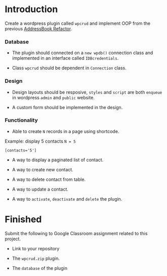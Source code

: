 # Introduction

Create a wordpress plugin called `wpcrud` and implement OOP from the previous [AddressBook Refactor](https://github.com/boomcamp/PHP1-OOP-AddressBook-refactor).

### Database

- The plugin should connected on a `new wpdb()` connection class and implemented in an interface called `IDBcredentials`.

- Class `wpcrud` should be dependent in `Connection` class.

### Design

- Design layouts should be resposive, `styles` and `script` are both `enqueue` in wordpress `admin` and `public` website.

- A custom form should be implemented in the design.

### Functionality

- Able to create `N` records in a page using shortcode.

Example: display 5 contacts `N = 5`

```
[contacts='5']
```

- A way to display a paginated list of contact.

- A way to create new contact.

- A way to delete contact from table.

- A way to update a contact.

- A way to `activate`, `deactivate` and `delete` the plugin.


# Finished

Submit the following to Google Classroom assignment related to this project.

- Link to your repository

- The `wpcrud.zip` plugin.

- The `database` of the plugin 
